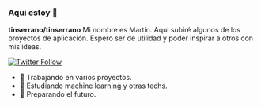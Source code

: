 ### Aqui estoy 👋


**tinserrano/tinserrano** Mi nombre es Martin. Aqui subiré algunos de los proyectos de aplicación. Espero ser de utilidad y poder inspirar a otros con mis ideas. 


[![Twitter Follow](https://img.shields.io/twitter/follow/martin_penas?logo=twitter&style=for-the-badge)](https://twitter.com/martin_penas)

- 🔭 Trabajando en varios proyectos.
- 🌱 Estudiando machine learning y otras techs. 
- 🔮 Preparando el futuro.

